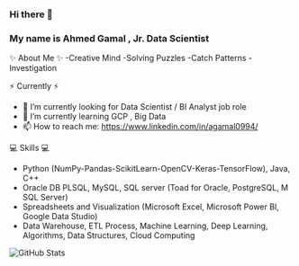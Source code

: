 ### Hi there 👋

### My name is Ahmed Gamal , Jr. Data Scientist
✨ About Me ✨
-Creative Mind
-Solving Puzzles 
-Catch Patterns 
-Investigation 

⚡️ Currently ⚡️
- 🔭 I’m currently looking for Data Scientist / BI Analyst job role 
- 🌱 I’m currently learning GCP , Big Data
- 📫 How to reach me: https://www.linkedin.com/in/agamal0994/

💻 Skills 💻 
- Python (NumPy-Pandas-ScikitLearn-OpenCV-Keras-TensorFlow), Java, C++ 
- Oracle DB PLSQL, MySQL, SQL server (Toad for Oracle, PostgreSQL, M SQL Server)
- Spreadsheets and Visualization (Microsoft Excel, Microsoft Power BI, Google Data Studio)
- Data Warehouse, ETL Process, Machine Learning, Deep Learning, Algorithms, Data Structures, Cloud Computing


![GitHub Stats](https://github-readme-stats.vercel.app/api?username=agamal0994&count_private=true&show_icons=true&theme=radical)

